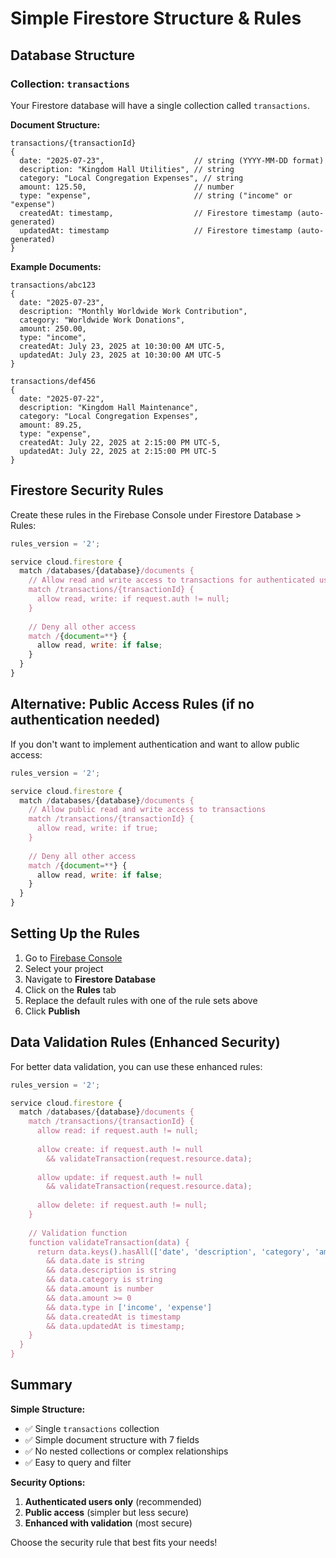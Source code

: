 # Simple Firestore Structure & Rules

## Database Structure

### Collection: `transactions`
Your Firestore database will have a single collection called `transactions`.

**Document Structure:**
```
transactions/{transactionId}
{
  date: "2025-07-23",                    // string (YYYY-MM-DD format)
  description: "Kingdom Hall Utilities", // string
  category: "Local Congregation Expenses", // string
  amount: 125.50,                        // number
  type: "expense",                       // string ("income" or "expense")
  createdAt: timestamp,                  // Firestore timestamp (auto-generated)
  updatedAt: timestamp                   // Firestore timestamp (auto-generated)
}
```

**Example Documents:**
```
transactions/abc123
{
  date: "2025-07-23",
  description: "Monthly Worldwide Work Contribution",
  category: "Worldwide Work Donations",
  amount: 250.00,
  type: "income",
  createdAt: July 23, 2025 at 10:30:00 AM UTC-5,
  updatedAt: July 23, 2025 at 10:30:00 AM UTC-5
}

transactions/def456
{
  date: "2025-07-22",
  description: "Kingdom Hall Maintenance",
  category: "Local Congregation Expenses",
  amount: 89.25,
  type: "expense",
  createdAt: July 22, 2025 at 2:15:00 PM UTC-5,
  updatedAt: July 22, 2025 at 2:15:00 PM UTC-5
}
```

## Firestore Security Rules

Create these rules in the Firebase Console under Firestore Database > Rules:

```javascript
rules_version = '2';

service cloud.firestore {
  match /databases/{database}/documents {
    // Allow read and write access to transactions for authenticated users only
    match /transactions/{transactionId} {
      allow read, write: if request.auth != null;
    }
    
    // Deny all other access
    match /{document=**} {
      allow read, write: if false;
    }
  }
}
```

## Alternative: Public Access Rules (if no authentication needed)

If you don't want to implement authentication and want to allow public access:

```javascript
rules_version = '2';

service cloud.firestore {
  match /databases/{database}/documents {
    // Allow public read and write access to transactions
    match /transactions/{transactionId} {
      allow read, write: if true;
    }
    
    // Deny all other access
    match /{document=**} {
      allow read, write: if false;
    }
  }
}
```

## Setting Up the Rules

1. Go to [Firebase Console](https://console.firebase.google.com/)
2. Select your project
3. Navigate to **Firestore Database**
4. Click on the **Rules** tab
5. Replace the default rules with one of the rule sets above
6. Click **Publish**

## Data Validation Rules (Enhanced Security)

For better data validation, you can use these enhanced rules:

```javascript
rules_version = '2';

service cloud.firestore {
  match /databases/{database}/documents {
    match /transactions/{transactionId} {
      allow read: if request.auth != null;
      
      allow create: if request.auth != null
        && validateTransaction(request.resource.data);
      
      allow update: if request.auth != null
        && validateTransaction(request.resource.data);
      
      allow delete: if request.auth != null;
    }
    
    // Validation function
    function validateTransaction(data) {
      return data.keys().hasAll(['date', 'description', 'category', 'amount', 'type'])
        && data.date is string
        && data.description is string
        && data.category is string
        && data.amount is number
        && data.amount >= 0
        && data.type in ['income', 'expense']
        && data.createdAt is timestamp
        && data.updatedAt is timestamp;
    }
  }
}
```

## Summary

**Simple Structure:**
- ✅ Single `transactions` collection
- ✅ Simple document structure with 7 fields
- ✅ No nested collections or complex relationships
- ✅ Easy to query and filter

**Security Options:**
1. **Authenticated users only** (recommended)
2. **Public access** (simpler but less secure)
3. **Enhanced with validation** (most secure)

Choose the security rule that best fits your needs!
